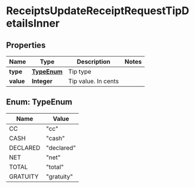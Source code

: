 

# ReceiptsUpdateReceiptRequestTipDetailsInner


## Properties

| Name | Type | Description | Notes |
|------------ | ------------- | ------------- | -------------|
|**type** | [**TypeEnum**](#TypeEnum) | Tip type |  |
|**value** | **Integer** | Tip value. In cents |  |



## Enum: TypeEnum

| Name | Value |
|---- | -----|
| CC | &quot;cc&quot; |
| CASH | &quot;cash&quot; |
| DECLARED | &quot;declared&quot; |
| NET | &quot;net&quot; |
| TOTAL | &quot;total&quot; |
| GRATUITY | &quot;gratuity&quot; |



